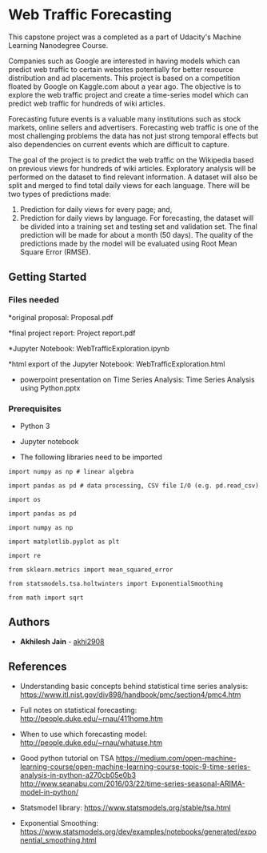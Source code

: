 # Web Traffic Forecasting

This capstone project was a completed as a part of Udacity's Machine Learning Nanodegree Course. 

Companies such as Google are interested in having models which can predict web traffic to certain websites potentially for better resource distribution and ad placements. This project is based on a competition floated by Google on Kaggle.com about a year ago. The objective is to explore the web traffic project and create a time-series model which can predict web traffic for hundreds of wiki articles. 

Forecasting future events is a valuable many institutions such as stock markets, online sellers and advertisers. Forecasting web traffic is one of the most challenging problems the data has not just strong temporal effects but also dependencies on current events which are difficult to capture. 

The goal of the project is to predict the web traffic on the Wikipedia based on previous views for hundreds of wiki articles. Exploratory analysis will be performed on the dataset to find relevant information. A dataset will also be split and merged to find total daily views for each language. There will be two types of predictions made:
1.	Prediction for daily views for every page; and, 
2.	Prediction for daily views by language.
For forecasting, the dataset will be divided into a training set and testing set and validation set. The final prediction will be made for about a month (50 days). The quality of the predictions made by the model will be evaluated using Root Mean Square Error (RMSE).


## Getting Started

### Files needed

*original proposal: Proposal.pdf

*final project report: Project report.pdf

*Jupyter Notebook: WebTrafficExploration.ipynb

*html export of the Jupyter Notebook: WebTrafficExploration.html

* powerpoint presentation on Time Series Analysis: Time Series Analysis using Python.pptx

### Prerequisites

* Python 3

* Jupyter notebook

* The following libraries need to be imported 

```
import numpy as np # linear algebra

import pandas as pd # data processing, CSV file I/O (e.g. pd.read_csv)

import os

import pandas as pd

import numpy as np

import matplotlib.pyplot as plt

import re

from sklearn.metrics import mean_squared_error

from statsmodels.tsa.holtwinters import ExponentialSmoothing

from math import sqrt
```

## Authors

* **Akhilesh Jain** - [akhi2908](https://github.com/akhi2908)

## References

* Understanding basic concepts behind statistical time series analysis: https://www.itl.nist.gov/div898/handbook/pmc/section4/pmc4.htm

* Full notes on statistical forecasting: http://people.duke.edu/~rnau/411home.htm

* When to use which forecasting model: http://people.duke.edu/~rnau/whatuse.htm 

* Good python tutorial on TSA
https://medium.com/open-machine-learning-course/open-machine-learning-course-topic-9-time-series-analysis-in-python-a270cb05e0b3
http://www.seanabu.com/2016/03/22/time-series-seasonal-ARIMA-model-in-python/

* Statsmodel library: https://www.statsmodels.org/stable/tsa.html

* Exponential Smoothing: https://www.statsmodels.org/dev/examples/notebooks/generated/exponential_smoothing.html

